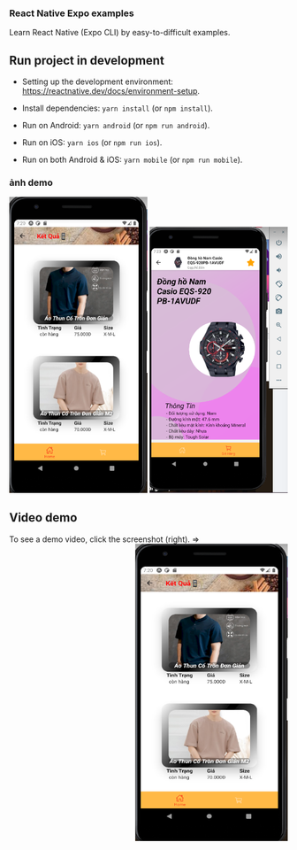 ### React Native Expo examples

Learn React Native (Expo CLI) by easy-to-difficult examples.

## Run project in development

- Setting up the development environment: https://reactnative.dev/docs/environment-setup.

- Install dependencies: `yarn install` (or `npm install`).

- Run on Android: `yarn android` (or `npm run android`).

- Run on iOS: `yarn ios` (or `npm run ios`).

- Run on both Android & iOS: `yarn mobile` (or `npm run mobile`).

### ảnh demo
<img src="./img/mobile-reactnative.png" width="250" alt="Momo Login Screen" /> <img src="./img/mobile-reactnative2.png" width="250" alt="Facebook Login Screen" />

## Video demo

To see a demo video, click the screenshot (right). =>
<a style="float:right" href="https://drive.google.com/file/d/1TP02eXO3AyUoLmQBWgmFIgTUIpCQsLnR/view" target="_blank">
  <img alt="PicSciP Demo Video" src="./img/mobile-reactnative.png" width="276" height="537" />
</a>